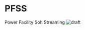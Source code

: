 # PFSS
Power Facility Soh Streaming
![draft](https://user-images.githubusercontent.com/97713997/229030147-74484849-311f-459c-bb73-ce670a166a52.PNG)
